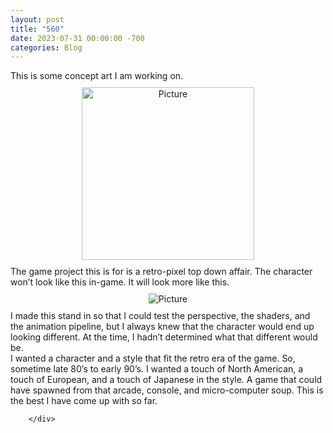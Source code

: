 ```yaml
---
layout: post
title: "560"
date: 2023-07-31 00:00:00 -700
categories: Blog
---
```


<div class="blog-content">
				<div class="paragraph"><span><span>This is some concept art I am working on.</span></span><br></div>  <div><div class="wsite-image wsite-image-border-none " style="padding-top:10px;padding-bottom:10px;margin-left:0;margin-right:0;text-align:center"> <a> <img src="/uploads/published/img-05022c34.jpg?1690926849" alt="Picture" style="width:276;max-width:100%"> </a> <div style="display:block;font-size:90%"></div> </div></div>  <div class="paragraph"><span>The game project this is for is a retro-pixel top down affair. The character won&rsquo;t look like this in-game. It will look more like this.</span></div>  <div><div class="wsite-image wsite-image-border-none " style="padding-top:10px;padding-bottom:10px;margin-left:0;margin-right:0;text-align:center"> <a> <img src="/uploads/screenshot_orig.png" alt="Picture" style="width:auto;max-width:100%"> </a> <div style="display:block;font-size:90%"></div> </div></div>  <div class="paragraph"><span>I made this stand in so that I could test the perspective, the shaders, and the animation pipeline, but I always knew that the character would end up looking different. At the time, I hadn&rsquo;t determined what that different would be.</span><br><span>I wanted a character and a style that fit the retro era of the game. So, sometime late 80&rsquo;s to early 90&rsquo;s. I wanted a touch of North American, a touch of European, and a touch of Japanese in the style. A game that could have spawned from that arcade, console, and micro-computer soup. This is the best I have come up with so far.&nbsp;</span>&#8203;</div>

		</div>
        